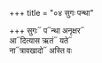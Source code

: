 +++
title = "०४ सुगः पन्था"

+++
सुगः᳓ प᳓न्था अनृक्षर᳓  
आ᳓दित्यास ऋतं᳓ यते᳓  
ना᳓त्रावखादो᳓ अस्ति वः